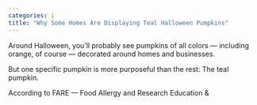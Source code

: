 ```yaml
---
categories: i
title: "Why Some Homes Are Displaying Teal Halloween Pumpkins"
---
```


Around Halloween, you&#8217;ll probably see pumpkins of all colors &#8212; including orange, of course &#8212; decorated around homes and businesses. 



But one specific pumpkin is more purposeful than the rest: The teal pumpkin. 



According to FARE  &#8212; Food Allergy and Research Education &